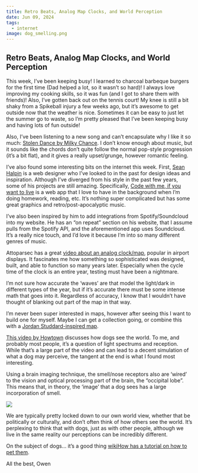 ```yaml
---
title: Retro Beats, Analog Map Clocks, and World Perception
date: Jun 09, 2024
tags:
  - internet
image: dog_smelling.png
---
```

## Retro Beats, Analog Map Clocks, and World Perception

This week, I’ve been keeping busy! I learned to charcoal barbeque burgers for the first time (Dad helped a lot, so it wasn’t so hard)! I always love improving my cooking skills, so it was fun (and I got to share them with friends)! Also, I’ve gotten back out on the tennis court! My knee is still a bit shaky from a Spikeball injury a few weeks ago, but it’s awesome to get outside now that the weather is nice. Sometimes it can be easy to just let the summer go to waste, so I’m pretty pleased that I’ve been keeping busy and having lots of fun outside!

Also, I’ve been listening to a new song and can’t encapsulate why I like it so much: [Stolen Dance by Milky Chance](https://open.spotify.com/track/0ZfByLXCeKchuj7zi1CJ0S?si=fbbae0eda3574caa). I don’t know enough about music, but it sounds like the chords don’t quite follow the normal pop-style progression (it’s a bit flat), and it gives a really upset/grunge, however romantic feeling.

I’ve also found some interesting bits on the internet this week. First, [Sean Halpin](https://www.seanhalpin.xyz/) is a web designer who I’ve looked to in the past for design ideas and inspiration. Although I’ve diverged from his style in the past few years, some of his projects are still amazing. Specifically, [Code with me, if you want to live](https://www.codewithme.app/) is a web app that I love to have in the background when I’m doing homework, reading, etc. It’s nothing super complicated but has some great graphics and retro/post-apocalyptic music.

I’ve also been inspired by him to add integrations from Spotify/Soundcloud into my website. He has an “on repeat” section on his website, that I assume pulls from the Spotify API, and the aforementioned app uses Soundcloud. It’s a really nice touch, and I’d love it because I’m into so many different genres of music.

Attoparsec has a great [video about an analog clock/map](https://www.youtube.com/watch?v=z2EUPDSabY0&t=1s), popular in airport displays. It fascinates me how something so sophisticated was designed, built, and able to function so many years later. Especially when the cycle time of the clock is an entire year, testing must have been a nightmare.

I’m not sure how accurate the ‘waves’ are that model the light/dark in different types of the year, but if it’s accurate there must be some intense math that goes into it. Regardless of accuracy, I know that I wouldn’t have thought of blanking out part of the map in that way.

I’m never been super interested in maps, however after seeing this I want to build one for myself. Maybe I can get a collection going, or combine this with a [Jordan Studdard-inspired map](https://www.youtube.com/watch?v=cKEkBgPU-1M).

[This video by Howtown](https://www.youtube.com/watch?v=EJXG-5mZfJM&t=3s) discusses how dogs see the world. To me, and probably most people, it’s a question of light spectrums and reception. While that’s a large part of the video and can lead to a decent simulation of what a dog may perceive, the tangent at the end is what I found most interesting.

Using a brain imaging technique, the smell/nose receptors also are ‘wired’ to the vision and optical processing part of the brain, the “occipital lobe”. This means that, in theory, the ‘image’ that a dog sees has a large incorporation of smell.

![](../images/dog_smelling.png)

We are typically pretty locked down to our own world view, whether that be politically or culturally, and don’t often think of how others see the world. It’s perplexing to think that with dogs, just as with other people, although we live in the same reality our perceptions can be incredibly different.

On the subject of dogs… it’s a good thing [wikiHow has a tutorial on how to pet them](https://www.youtube.com/watch?v=PZ9rLkAiHi8).

All the best,
Owen
